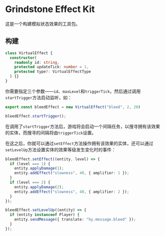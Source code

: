 # Grindstone Effect Kit
这是一个构建模拟状态效果的工具包。

## 构建
~~~ts
class VirtualEffect {
  constructor(
    readonly id: string,
    protected updateTick: number = 1,
    protected type?: VirtualEffectType
  ) {}
}
~~~

你需要指定三个参数——`id`、`maxLevel`和`triggerTick`，然后通过调用`startTrigger`方法启动监听，如：

~~~ts
export const bleedEffect = new VirtualEffect("bleed", 2, 20)

bleedEffect.startTrigger();
~~~

在调用了`startTrigger`方法后，游戏将会启动一个间隔任务，以搜寻拥有该效果的实体，而搜寻的间隔将由`triggerTick`设置。

在这之后，你就可以通过`setEffect`方法操作拥有该效果的实体，还可以通过`setLevelUp`方法设置实体的效果等级发生变化时的事件：
~~~ts
bleedEffect.setEffect((entity, level) => {
  if (level === 1) {
    entity.applyDamage(1);
    entity.addEffect("slowness", 40, { amplifier: 1 });
  }
  if (level === 2) {
    entity.applyDamage(2);
    entity.addEffect("slowness", 40, { amplifier: 2 });
  }
});

bleedEffect.setLevelUp((entity) => {
  if (entity instanceof Player) {
    entity.sendMessage({ translate: "hy.message.bleed" });
  }
});
~~~